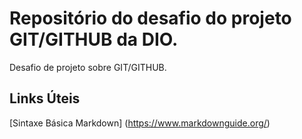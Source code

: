 # Repositório do desafio do projeto GIT/GITHUB da DIO.
Desafio de projeto sobre GIT/GITHUB.

## Links Úteis

[Sintaxe Básica Markdown] (https://www.markdownguide.org/)
